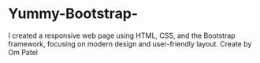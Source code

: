 # Yummy-Bootstrap-
I created a responsive web page using HTML, CSS, and the Bootstrap framework, focusing on modern design and user-friendly layout.
Create by Om Patel
